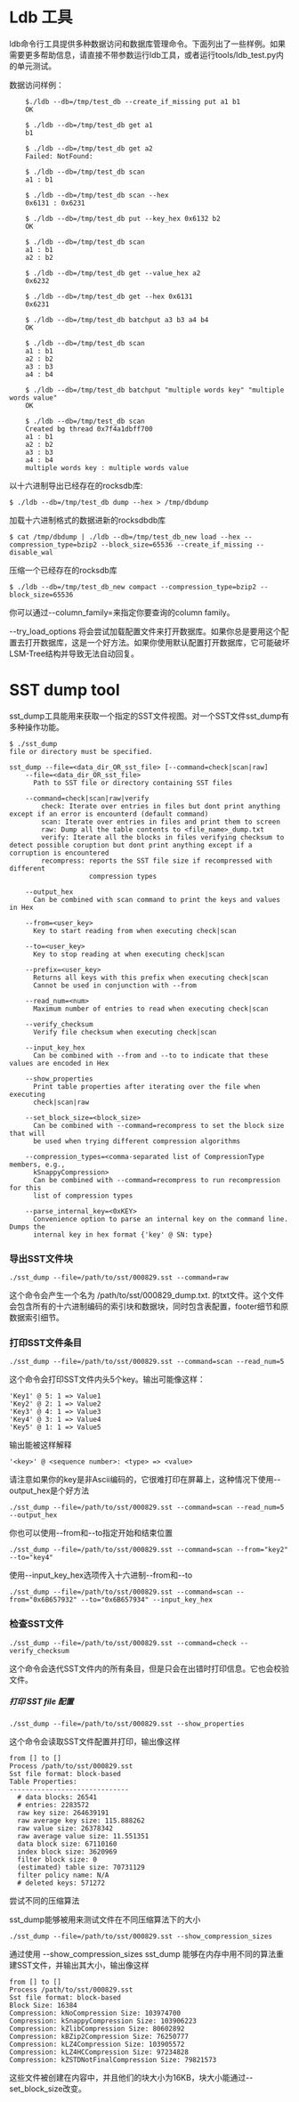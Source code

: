 # Ldb 工具

ldb命令行工具提供多种数据访问和数据库管理命令。下面列出了一些样例。如果需要更多帮助信息，请直接不带参数运行ldb工具，或者运行tools/ldb_test.py内的单元测试。

数据访问样例：

```shell
    $./ldb --db=/tmp/test_db --create_if_missing put a1 b1
    OK 

    $ ./ldb --db=/tmp/test_db get a1
    b1
 
    $ ./ldb --db=/tmp/test_db get a2
    Failed: NotFound:

    $ ./ldb --db=/tmp/test_db scan
    a1 : b1
 
    $ ./ldb --db=/tmp/test_db scan --hex
    0x6131 : 0x6231
 
    $ ./ldb --db=/tmp/test_db put --key_hex 0x6132 b2
    OK
 
    $ ./ldb --db=/tmp/test_db scan
    a1 : b1
    a2 : b2
 
    $ ./ldb --db=/tmp/test_db get --value_hex a2
    0x6232
 
    $ ./ldb --db=/tmp/test_db get --hex 0x6131
    0x6231
 
    $ ./ldb --db=/tmp/test_db batchput a3 b3 a4 b4
    OK
 
    $ ./ldb --db=/tmp/test_db scan
    a1 : b1
    a2 : b2
    a3 : b3
    a4 : b4
 
    $ ./ldb --db=/tmp/test_db batchput "multiple words key" "multiple words value"
    OK
 
    $ ./ldb --db=/tmp/test_db scan
    Created bg thread 0x7f4a1dbff700
    a1 : b1
    a2 : b2
    a3 : b3
    a4 : b4
    multiple words key : multiple words value

```

以十六进制导出已经存在的rocksdb库:

```shell
$ ./ldb --db=/tmp/test_db dump --hex > /tmp/dbdump
```

加载十六进制格式的数据进新的rocksdbdb库

```shell
$ cat /tmp/dbdump | ./ldb --db=/tmp/test_db_new load --hex --compression_type=bzip2 --block_size=65536 --create_if_missing --disable_wal
```

压缩一个已经存在的rocksdb库

```shell
$ ./ldb --db=/tmp/test_db_new compact --compression_type=bzip2 --block_size=65536
```

你可以通过--column_family=<string>来指定你要查询的column family。

--try_load_options 将会尝试加载配置文件来打开数据库。如果你总是要用这个配置去打开数据库，这是一个好方法。如果你使用默认配置打开数据库，它可能破坏LSM-Tree结构并导致无法自动回复。

# SST dump tool

sst_dump工具能用来获取一个指定的SST文件视图。对一个SST文件sst_dump有多种操作功能。

```shell
$ ./sst_dump
file or directory must be specified.

sst_dump --file=<data_dir_OR_sst_file> [--command=check|scan|raw]
    --file=<data_dir_OR_sst_file>
      Path to SST file or directory containing SST files

    --command=check|scan|raw|verify
        check: Iterate over entries in files but dont print anything except if an error is encounterd (default command)
        scan: Iterate over entries in files and print them to screen
        raw: Dump all the table contents to <file_name>_dump.txt
        verify: Iterate all the blocks in files verifying checksum to detect possible coruption but dont print anything except if a corruption is encountered
        recompress: reports the SST file size if recompressed with different
                    compression types

    --output_hex
      Can be combined with scan command to print the keys and values in Hex

    --from=<user_key>
      Key to start reading from when executing check|scan

    --to=<user_key>
      Key to stop reading at when executing check|scan

    --prefix=<user_key>
      Returns all keys with this prefix when executing check|scan
      Cannot be used in conjunction with --from

    --read_num=<num>
      Maximum number of entries to read when executing check|scan

    --verify_checksum
      Verify file checksum when executing check|scan

    --input_key_hex
      Can be combined with --from and --to to indicate that these values are encoded in Hex

    --show_properties
      Print table properties after iterating over the file when executing
      check|scan|raw

    --set_block_size=<block_size>
      Can be combined with --command=recompress to set the block size that will
      be used when trying different compression algorithms

    --compression_types=<comma-separated list of CompressionType members, e.g.,
      kSnappyCompression>
      Can be combined with --command=recompress to run recompression for this
      list of compression types

    --parse_internal_key=<0xKEY>
      Convenience option to parse an internal key on the command line. Dumps the
      internal key in hex format {'key' @ SN: type}
```

### 导出SST文件块

```shell
./sst_dump --file=/path/to/sst/000829.sst --command=raw
```

这个命令会产生一个名为 /path/to/sst/000829_dump.txt. 的txt文件。这个文件会包含所有的十六进制编码的索引块和数据块，同时包含表配置，footer细节和原数据索引细节。

### 打印SST文件条目

```shell
./sst_dump --file=/path/to/sst/000829.sst --command=scan --read_num=5
```

这个命令会打印SST文件内头5个key。输出可能像这样：

```shell
'Key1' @ 5: 1 => Value1
'Key2' @ 2: 1 => Value2
'Key3' @ 4: 1 => Value3
'Key4' @ 3: 1 => Value4
'Key5' @ 1: 1 => Value5
```

输出能被这样解释

```
'<key>' @ <sequence number>: <type> => <value>
```

请注意如果你的key是非Ascii编码的，它很难打印在屏幕上，这种情况下使用--output_hex是个好方法

```
./sst_dump --file=/path/to/sst/000829.sst --command=scan --read_num=5 --output_hex
```

你也可以使用--from和--to指定开始和结束位置

```shell
./sst_dump --file=/path/to/sst/000829.sst --command=scan --from="key2" --to="key4"
```

使用--input_key_hex选项传入十六进制--from和--to

```shell
./sst_dump --file=/path/to/sst/000829.sst --command=scan --from="0x6B657932" --to="0x6B657934" --input_key_hex
```

### 检查SST文件

```shell
./sst_dump --file=/path/to/sst/000829.sst --command=check --verify_checksum
```

这个命令会迭代SST文件内的所有条目，但是只会在出错时打印信息。它也会校验文件。

##### 打印 SST file 配置

```
./sst_dump --file=/path/to/sst/000829.sst --show_properties
```

这个命令会读取SST文件配置并打印，输出像这样

```
from [] to []
Process /path/to/sst/000829.sst
Sst file format: block-based
Table Properties:
------------------------------
  # data blocks: 26541
  # entries: 2283572
  raw key size: 264639191
  raw average key size: 115.888262
  raw value size: 26378342
  raw average value size: 11.551351
  data block size: 67110160
  index block size: 3620969
  filter block size: 0
  (estimated) table size: 70731129
  filter policy name: N/A
  # deleted keys: 571272
```

尝试不同的压缩算法

sst_dump能够被用来测试文件在不同压缩算法下的大小

```
./sst_dump --file=/path/to/sst/000829.sst --show_compression_sizes
```

通过使用 --show_compression_sizes sst_dump 能够在内存中用不同的算法重建SST文件，并输出其大小，输出像这样

```shell
from [] to []
Process /path/to/sst/000829.sst
Sst file format: block-based
Block Size: 16384
Compression: kNoCompression Size: 103974700
Compression: kSnappyCompression Size: 103906223
Compression: kZlibCompression Size: 80602892
Compression: kBZip2Compression Size: 76250777
Compression: kLZ4Compression Size: 103905572
Compression: kLZ4HCCompression Size: 97234828
Compression: kZSTDNotFinalCompression Size: 79821573
```

这些文件被创建在内容中，并且他们的块大小为16KB，块大小能通过--set_block_size改变。